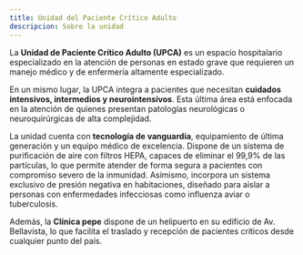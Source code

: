 ```yaml
---
title: Unidad del Paciente Crítico Adulto
descripcion: Sobre la unidad
---
```


La **Unidad de Paciente Crítico Adulto (UPCA)** es un espacio hospitalario especializado en la atención de personas en estado grave que requieren un manejo médico y de enfermería altamente especializado.

En un mismo lugar, la UPCA integra a pacientes que necesitan **cuidados intensivos, intermedios y neurointensivos**. Esta última área está enfocada en la atención de quienes presentan patologías neurológicas o neuroquirúrgicas de alta complejidad.

La unidad cuenta con **tecnología de vanguardia**, equipamiento de última generación y un equipo médico de excelencia. Dispone de un sistema de purificación de aire con filtros HEPA, capaces de eliminar el 99,9% de las partículas, lo que permite atender de forma segura a pacientes con compromiso severo de la inmunidad. Asimismo, incorpora un sistema exclusivo de presión negativa en habitaciones, diseñado para aislar a personas con enfermedades infecciosas como influenza aviar o tuberculosis.

Además, la **Clínica pepe** dispone de un helipuerto en su edificio de Av. Bellavista, lo que facilita el traslado y recepción de pacientes críticos desde cualquier punto del país.